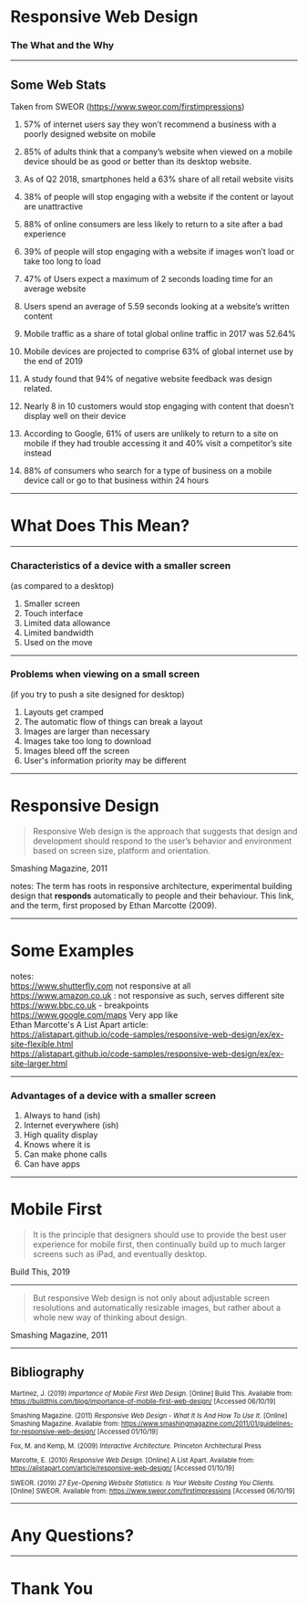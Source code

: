 # Responsive Web Design
### The What and the Why

---

## Some Web Stats
Taken from SWEOR (https://www.sweor.com/firstimpressions)

1. 57% of internet users say they won’t recommend a business with a poorly designed website on mobile <!-- .element: class="fragment" -->
2. 85% of adults think that a company’s website when viewed on a mobile device should be as good or better than its desktop website. <!-- .element: class="fragment" -->
3. As of Q2 2018, smartphones held a 63% share of all retail website visits <!-- .element: class="fragment" -->


4. 38% of people will stop engaging with a website if the content or layout are unattractive
5. 88% of online consumers are less likely to return to a site after a bad experience <!-- .element: class="fragment" -->
6. 39% of people will stop engaging with a website if images won’t load or take too long to load <!-- .element: class="fragment" -->
7. 47% of Users expect a maximum of 2 seconds loading time for an average website <!-- .element: class="fragment" -->


8. Users spend an average of 5.59 seconds looking at a website’s written content
9. Mobile traffic as a share of total global online traffic in 2017 was 52.64% <!-- .element: class="fragment" -->
10. Mobile devices are projected to comprise 63% of global internet use by the end of 2019 <!-- .element: class="fragment" -->
11. A study found that 94% of negative website feedback was design related. <!-- .element: class="fragment" -->


12. Nearly 8 in 10 customers would stop engaging with content that doesn’t display well on their device
13. According to Google, 61% of users are unlikely to return to a site on mobile if they had trouble accessing it and 40% visit a competitor’s site instead <!-- .element: class="fragment" -->
14. 88% of consumers who search for a type of business on a mobile device call or go to that business within 24 hours <!-- .element: class="fragment" -->

---

# What Does This Mean?

---

### Characteristics of a device with a smaller screen
(as compared to a desktop)

1. Smaller screen <!-- .element: class="fragment" -->
2. Touch interface <!-- .element: class="fragment" -->
3. Limited data allowance <!-- .element: class="fragment" -->
4. Limited bandwidth <!-- .element: class="fragment" -->
5. Used on the move <!-- .element: class="fragment" -->

---

### Problems when viewing on a small screen
(if you try to push a site designed for desktop)

1. Layouts get cramped <!-- .element: class="fragment" -->
2. The automatic flow of things can break a layout <!-- .element: class="fragment" -->
3. Images are larger than necessary <!-- .element: class="fragment" -->
4. Images take too long to download <!-- .element: class="fragment" -->
4. Images bleed off the screen <!-- .element: class="fragment" -->
5. User's information priority may be different <!-- .element: class="fragment" -->

---

# Responsive Design

>Responsive Web design is the approach that suggests that design and development should respond to the user’s behavior and environment based on screen size, platform and orientation.

Smashing Magazine, 2011

notes: The term has roots in responsive architecture, experimental building design that **responds** automatically to people and their behaviour. This link, and the term, first proposed by Ethan Marcotte (2009).

---

# Some Examples

notes:  
<https://www.shutterfly.com> not responsive at all  
<https://www.amazon.co.uk> : not responsive as such, serves different site  
<https://www.bbc.co.uk> - breakpoints  
<https://www.google.com/maps> Very app like  
Ethan Marcotte's A List Apart article:  
<https://alistapart.github.io/code-samples/responsive-web-design/ex/ex-site-flexible.html>  
<https://alistapart.github.io/code-samples/responsive-web-design/ex/ex-site-larger.html>  

---

### Advantages of a device with a smaller screen

1. Always to hand (ish) <!-- .element: class="fragment" -->
2. Internet everywhere (ish) <!-- .element: class="fragment" -->
3. High quality display <!-- .element: class="fragment" -->
4. Knows where it is <!-- .element: class="fragment" -->
5. Can make phone calls <!-- .element: class="fragment" -->
6. Can have apps <!-- .element: class="fragment" -->

---

# Mobile First

>It is the principle that designers should use to provide the best user experience for mobile first, then continually build up to much larger screens such as iPad, and eventually desktop.

Build This, 2019

---

>But responsive Web design is not only about adjustable screen resolutions and automatically resizable images, but rather about a whole new way of thinking about design.  

Smashing Magazine, 2011

---

## Bibliography

<div style='font-size: 80%'>

Martinez, J. (2019) *Importance of Mobile First Web Design.* [Online] Build This. Available from: https://buildthis.com/blog/importance-of-mobile-first-web-design/ [Accessed 06/10/19]

Smashing Magazine. (2011) *Responsive Web Design - What It Is And How To Use It.* [Online] Smashing Magazine. Available from: https://www.smashingmagazine.com/2011/01/guidelines-for-responsive-web-design/ [Accessed 01/10/19]

Fox, M. and Kemp, M. (2009) *Interactive Architecture.* Princeton Architectural Press

Marcotte, E. (2010) *Responsive Web Design.* [Online] A List Apart. Available from: https://alistapart.com/article/responsive-web-design/ [Accessed 01/10/19]

SWEOR. (2019) *27 Eye-Opening Website Statistics: Is Your Website Costing You Clients.* [Online] SWEOR. Available from: https://www.sweor.com/firstimpressions [Accessed 06/10/19]

</div>

---

# Any Questions?

---

# Thank You
